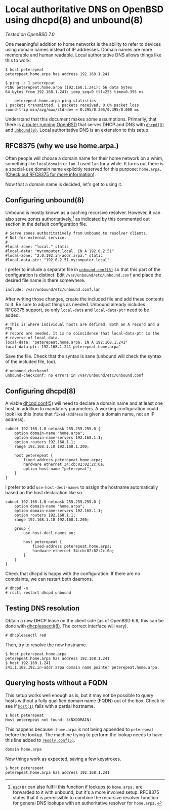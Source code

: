 # Local authoritative DNS on OpenBSD using dhcpd(8) and unbound(8)

*Tested on OpenBSD 7.0*

One meaningful addition to home networks is the ability to refer to
devices using domain names instead of IP addresses. Domain names are
more memorable and human readable. Local authoritative DNS allows things
like this to work:

	$ host peterepeat
	peterepeat.home.arpa has address 192.168.1.241

	$ ping -c 1 peterepeat
	PING peterepeat.home.arpa (192.168.1.241): 56 data bytes
	64 bytes from 192.168.1.241: icmp_seq=0 ttl=255 time=0.395 ms

	--- peterepeat.home.arpa ping statistics ---
	1 packets transmitted, 1 packets received, 0.0% packet loss
	round-trip min/avg/max/std-dev = 0.395/0.395/0.395/0.000 ms

Understand that this document makes some assumptions. Primarily, that
there is [a router running OpenBSD](/openbsd-router.html) that serves
DHCP and DNS with [`dhcpd(8)`](https://man.openbsd.org/dhcpd) and
[`unbound(8)`](https://man.openbsd.org/unbound). Local authoritative DNS
is an extension to this setup.

## RFC8375 (why we use home.arpa.)

Often people will choose a domain name for their home network on a whim,
something like `localdomain` or `lan`. I used `lan` for a while. It
turns out there is a special-use domain name explicitly reserved for
this purpose: `home.arpa.` ([Check out RFC8375 for more
information](https://datatracker.ietf.org/doc/html/rfc8375)).

Now that a domain name is decided, let's get to using it.

## Configuring unbound(8)

Unbound is mostly known as a caching recursive resolver. However, it
can also serve zones authoritatively,[^1] as indicated by this commented out
section in the default configuration file.

	# Serve zones authoritatively from Unbound to resolver clients.
	# Not for external service.
	#
	#local-zone: "local." static
	#local-data: "mycomputer.local. IN A 192.0.2.51"
	#local-zone: "2.0.192.in-addr.arpa." static
	#local-data-ptr: "192.0.2.51 mycomputer.local"

I prefer to include a separate file in
[`unbound.conf(5)`](https://man.openbsd.org/unbound.conf) so that this
part of the configuration is distinct. Edit
`/var/unbound/etc/unbound.conf` and place the desired file name in there
somewhere.

	include: /var/unbound/etc/unbound.conf.lan

After writing those changes, create the included file and add these contents to
it. Be sure to adjust things as needed. Unbound already includes RFC8375
support, so only `local-data` and `local-data-ptr` need to be added.

	# This is where individual hosts are defined. Both an A record and a PTR
	# record are needed. It is no coincidence that local-data-ptr is the
	# reverse of local-data.
	local-data: "peterepeat.home.arpa. IN A 192.168.1.241"
	local-data-ptr: 192.168.1.241 peterepeat.home.arpa"

Save the file. Check that the syntax is sane (unbound will check the
syntax of the included file, too).

	# unbound-checkconf
	unbound-checkconf: no errors in /var/unbound/etc/unbound.conf

## Configuring dhcpd(8)

A viable [dhcpd.conf(5)](https://man.openbsd.org/dhcpd.conf) will need
to declare a domain name and at least one host, in addition to mandatory
parameters. A working configuration could look like this (note that
`fixed-address` is given a domain name, not an IP address).

	subnet 192.168.1.0 netmask 255.255.255.0 {
		option domain-name "home.arpa";
		option domain-name-servers 192.168.1.1;
		option routers 192.168.1.1;
		range 192.168.1.10 192.168.1.200;

		host peterepeat {
			fixed-address peterepeat.home.arpa;
			hardware ethernet 34:cb:02:02:2c:0a;
			option host-name "peterepeat";
		}
	}

I prefer to add `use-host-decl-names` to assign the hostname
automatically based on the host declaration like so.

	subnet 192.168.1.0 netmask 255.255.255.0 {
		option domain-name "home.arpa";
		option domain-name-servers 192.168.1.1;
		option routers 192.168.1.1;
		range 192.168.1.10 192.168.1.200;

		group {
			use-host-decl-names on;

			host peterepeat {
				fixed-address peterepeat.home.arpa;
				hardware ethernet 34:cb:02:02:2c:0a;
			}
		}
	}

Check that dhcpd is happy with the configuration. If there are no
complaints, we can restart both daemons.

	# dhcpd -n
	# rcctl restart dhcpd unbound

## Testing DNS resolution

Obtain a new DHCP lease on the client side (as of OpenBSD 6.9, this can
be done with [dhcpleasectl(8)](https://man.openbsd.org/dhcpleasectl.8).
The correct interface will vary).

	# dhcpleasectl re0

Then, try to resolve the new hostname.

	$ host peterepeat.home.arpa
	peterepeat.home.arpa has address 192.168.1.241
	$ host 192.168.1.241
	241.1.168.192.in-addr.arpa domain name pointer peterepeat.home.arpa.

## Querying hosts without a FQDN

This setup works well enough as is, but it may not be possible to query
hosts without a fully qualified domain name (FQDN) out of the box. Check
to see if [`host(1)`](https://man.openbsd.org/host) fails with a partial
hostname.

	$ host peterepeat
	Host peterepeat not found: 3(NXDOMAIN)

This happens because `.home.arpa` is not being appended to `peterepeat`
before the lookup. The machine trying to perform the lookup needs to
have this line added to
[`resolv.conf(5)`](https://man.openbsd.org/resolv.conf).

	domain home.arpa

Now things work as expected, saving a few keystrokes.

	$ host peterepeat
	peterepeat.home.arpa has address 192.168.1.241

[^1]: [`nsd(8)`](https://man.openbsd.org/nsd) can also fulfill this
      function if lookups to `home.arpa.` are forwarded to it with unbound,
      but it's a more involved setup. RFC8375 states that it is permissible
      to combine the recursive resolver function for general DNS lookups
      with an authoritative resolver for `home.arpa.`
